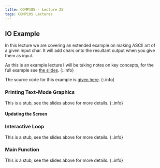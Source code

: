 ```yaml
---
title: COMP105 - Lecture 25
tags: COMP105 Lectures
---
```

## IO Example
In this lecture we are covering an extended example on making ASCII art of a given input char. It will add chars onto the resultant output when you give them as input.

As this is an example lecture I will be taking notes on key concepts, for the full example see [the slides]({{site.baseurl}}/assets/comp105/lectures/2020-12-11-1.pdf).
{:.info}

The source code for this example is [given here]({{site.baseurl}}/assets/comp105/lectures/2020-12-11-1.hs).
{:.info}

### Printing Text-Mode Graphics
This is a stub, see the slides above for more details.
{:.info}
#### Updating the Screen
### Interactive Loop
This is a stub, see the slides above for more details.
{:.info}
### Main Function
This is a stub, see the slides above for more details.
{:.info}